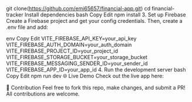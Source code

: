 git clone(https://github.com/emi65657/financial-app.git)
cd financial-tracker
Install dependencies
bash
Copy
Edit
npm install
3. Set up Firebase
Create a Firebase project and get your config credentials. Then, create a .env file and add:

env
Copy
Edit
VITE_FIREBASE_API_KEY=your_api_key
VITE_FIREBASE_AUTH_DOMAIN=your_auth_domain
VITE_FIREBASE_PROJECT_ID=your_project_id
VITE_FIREBASE_STORAGE_BUCKET=your_storage_bucket
VITE_FIREBASE_MESSAGING_SENDER_ID=your_sender_id
VITE_FIREBASE_APP_ID=your_app_id
4. Run the development server
bash
Copy
Edit
npm run dev
🌐 Live Demo
Check out the live app here: 

🙌 Contribution
Feel free to fork this repo, make changes, and submit a PR! All contributions are welcome.
